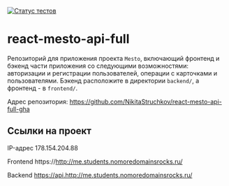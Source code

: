 [![Статус тестов](../../actions/workflows/tests.yml/badge.svg)](../../actions/workflows/tests.yml)

# react-mesto-api-full
Репозиторий для приложения проекта `Mesto`, включающий фронтенд и бэкенд части приложения со следующими возможностями: авторизации и регистрации пользователей, операции с карточками и пользователями. Бэкенд расположите в директории `backend/`, а фронтенд - в `frontend/`. 
  

Адрес репозитория: https://github.com/NikitaStruchkov/react-mesto-api-full-gha

## Ссылки на проект

IP-адрес 178.154.204.88

Frontend https://http://me.students.nomoredomainsrocks.ru/

Backend https://api.http://me.students.nomoredomainsrocks.ru/
